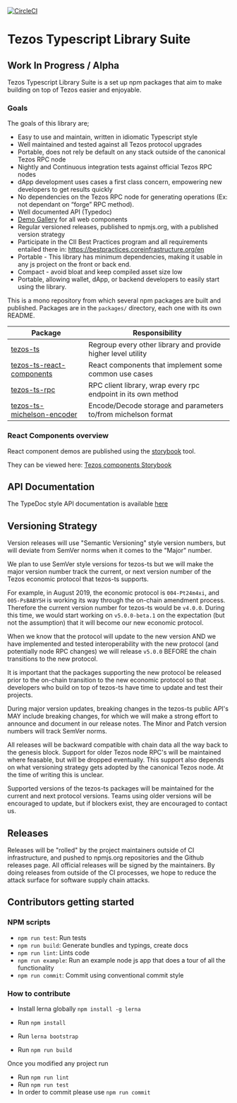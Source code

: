 [![CircleCI](https://circleci.com/gh/ecadlabs/tezos-ts.svg?style=svg)](https://circleci.com/gh/ecadlabs/tezos-ts)

# Tezos Typescript Library Suite

## Work In Progress / Alpha

Tezos Typescript Library Suite is a set up npm packages that aim to make building on top of Tezos easier and enjoyable.

### Goals

The goals of this library are;

* Easy to use and maintain, written in idiomatic Typescript style
* Well maintained and tested against all Tezos protocol upgrades
* Portable, does not rely be default on any stack outside of the canonical Tezos RPC node
* Nightly and Continuous integration tests against official Tezos RPC nodes
* dApp development uses cases a first class concern, empowering new developers to get results quickly
* No dependencies on the Tezos RPC node for generating operations (Ex: not dependant on “forge” RPC method).
* Well documented API (Typedoc)
* [Demo Gallery](https://ecadlabs.github.io/tezos-ts/react-storybook/) for all web components
* Regular versioned releases, published to npmjs.org, with a published version strategy
* Participate in the CII Best Practices program and all requirements entailed there in:  https://bestpractices.coreinfrastructure.org/en
* Portable - This library has minimum dependencies, making it usable in any js project on the front or back end.
* Compact - avoid bloat and keep compiled asset size low
* Portable, allowing wallet, dApp, or backend developers to easily start using the library.

This is a mono repository from which several npm packages are built and published. Packages are in the `packages/` directory, each one with its own README.

| Package                                                           |                        Responsibility                         |
| ----------------------------------------------------------------- | ------------------------------------------------------------- |
| [tezos-ts](packages/tezos-ts)                                     | Regroup every other library and provide higher level utility  |
| [tezos-ts-react-components](packages/tezos-ts-react-components)   | React components that implement some common use cases         |
| [tezos-ts-rpc](packages/tezos-ts-rpc)                             | RPC client library, wrap every rpc endpoint in its own method |
| [tezos-ts-michelson-encoder](packages/tezos-ts-michelson-encoder) | Encode/Decode storage and parameters to/from michelson format |

### React Components overview

React component demos are published using the [storybook](https://storybook.js.org) tool.

They can be viewed here: [Tezos components Storybook](https://ecadlabs.github.io/tezos-ts/react-storybook)

## API Documentation

The TypeDoc style API documentation is available [here](https://ecadlabs.github.io/tezos-ts/typedoc)

## Versioning Strategy

Version releases will use "Semantic Versioning" style version numbers, but will deviate from SemVer norms when it comes to the "Major" number.

We plan to use SemVer style versions for tezos-ts but we will make the major version number track the current, or next version number of the Tezos economic protocol that tezos-ts supports.

For example, in August 2019, the economic protocol is `004-Pt24m4xi`, and `005-PsBABY5H` is working its way through the on-chain amendment process. Therefore the current version number for tezos-ts would be `v4.0.0`. During this time, we would start working on `v5.0.0-beta.1` on the expectation (but not the assumption) that it will become our new economic protocol.

When we know that the protocol will update to the new version AND we have implemented and tested interoperability with the new protocol (and potentially node RPC changes) we will release `v5.0.0` BEFORE the chain transitions to the new protocol.

It is important that the packages supporting the new protocol be released prior to the on-chain transition to the new economic protocol so that developers who build on top of tezos-ts have time to update and test their projects.

During major version updates, breaking changes in the tezos-ts public API's MAY include breaking changes, for which we will make a strong effort to announce and document in our release notes. The Minor and Patch version numbers will track SemVer norms.

All releases will be backward compatible with chain data all the way back to the genesis block. Support for older Tezos node RPC's will be maintained where feasable, but will be dropped eventually. This support also depends on what versioning strategy gets adopted by the canonical Tezos node. At the time of writing this is unclear.

Supported versions of the tezos-ts packages will be maintained for the current and next protocol versions. Teams using older versions will be encouraged to update, but if blockers exist, they are encouraged to contact us.

## Releases

Releases will be "rolled" by the project maintainers outside of CI infrastructure, and pushed to npmjs.org repositories and the Github releases page. All official releases will be signed by the maintainers. By doing releases from outside of the CI processes, we hope to reduce the attack surface for software supply chain attacks.

## Contributors getting started

### NPM scripts

* `npm run test`: Run tests
* `npm run build`: Generate bundles and typings, create docs
* `npm run lint`: Lints code
* `npm run example`: Run an example node js app that does a tour of all the functionality
* `npm run commit`: Commit using conventional commit style

### How to contribute

* Install lerna globally `npm install -g lerna`

* Run `npm install`
* Run `lerna bootstrap`
* Run `npm run build`

Once you modified any project run

* Run `npm run lint`
* Run `npm run test`
* In order to commit please use `npm run commit`
